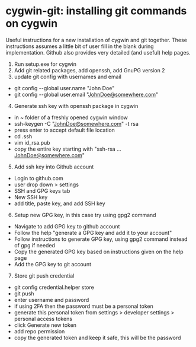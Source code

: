 # cygwin-git: installing git commands on cygwin 
Useful instructions for a new installation of cygwin and git together. These instructions assumes a little bit of user fill in the blank during implementation. Github also provides very detailed (and useful) help pages.
1. Run setup.exe for cygwin
2. Add git related packages, add openssh, add GnuPG version 2
3. update git config with usernames and email
* git config --global user.name "John Doe"
* git config --global user.email "JohnDoe@somewhere.com"
4. Generate ssh key with openssh package in cygwin
* in ~ folder of a freshly opened cygwin window
* ssh-keygen -C "JohnDoe@somewhere.com" -t rsa
* press enter to accept default file location
* cd .ssh
* vim id_rsa.pub
* copy the entire key starting with "ssh-rsa ... JohnDoe@somewhere.com"
5. Add ssh key into Github account
* Login to github.com
* user drop down > settings
* SSH and GPG keys tab
* New SSH key
* add title, paste key, and add SSH key
6. Setup new GPG key, in this case try using gpg2 command
* Navigate to add GPG key to github account
* Follow the help "generate a GPG key and add it to your account"
* Follow instructions to generate GPG key, using gpg2 command instead of gpg if needed
* Copy the generated GPG key based on instructions given on the help page
* Add the GPG key to git account
7. Store git push credential
* git config credential.helper store
* git push
* enter username and password
* if using 2FA then the password must be a personal token
* generate this personal token from settings > developer settings > personal access tokens
* click Generate new token
* add repo permission
* copy the generated token and keep it safe, this will be the password
